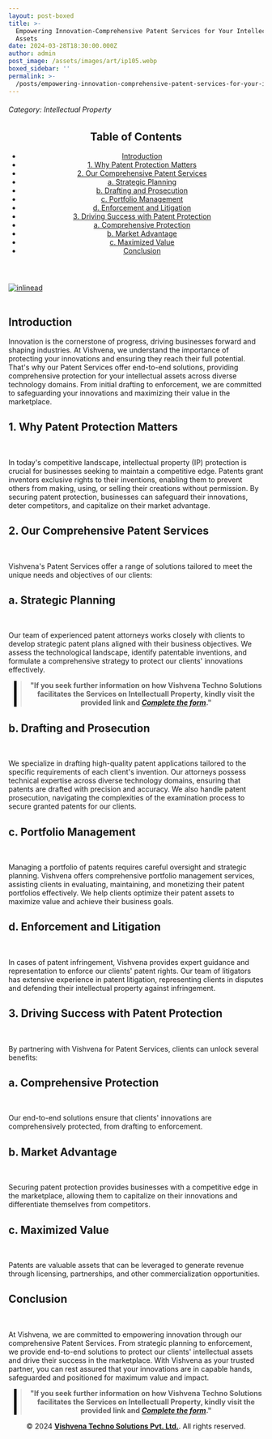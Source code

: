 ```yaml
---
layout: post-boxed
title: >-
  Empowering Innovation-Comprehensive Patent Services for Your Intellectual
  Assets
date: 2024-03-28T18:30:00.000Z
author: admin
post_image: /assets/images/art/ip105.webp
boxed_sidebar: ''
permalink: >-
  /posts/empowering-innovation-comprehensive-patent-services-for-your-intellectual-assets
---
```


###### Category: Intellectual Property

<html lang="en">
<head>
    <meta charset="UTF-8">
    <meta name="viewport" content="width=device-width, initial-scale=1.0">
    <title><h1>Empowering Innovation: Comprehensive Patent Services for Your Intellectual Assets</h1></title>
    <meta name="description" content="Discover how Vishvena's Patent Services offer end-to-end solutions for comprehensive protection of your innovations. Drive success with expert patent strategies today!">
</head>
<body>
   <header>
	<h2>Table of Contents</h2>
       <nav>
			<ul>
				<li><a href="#introduction">Introduction</a></li>
				<li><a href="#1">1. Why Patent Protection Matters</a></li>
				<li><a href="#2">2. Our Comprehensive Patent Services</a></li>
				<li><a href="#3">a. Strategic Planning</a></li>
				<li><a href="#4">b. Drafting and Prosecution</a></li>	
				<li><a href="#5">c. Portfolio Management</a></li>	
				<li><a href="#6">d. Enforcement and Litigation</a></li>
				<li><a href="#7">3. Driving Success with Patent Protection</a></li>
				<li><a href="#8">a. Comprehensive Protection</a></li>
				<li><a href="#9">b. Market Advantage</a></li>
				<li><a href="#10">c. Maximized Value</a></li>
				<li><a href="#11">Conclusion</a></li>
		</ul>
	</nav>
</header>

<a href="/contact">
  <img src="/assets/images/art/inlinead2.webp" alt="inlinead" style="max-width:100%; height:auto;">
</a>
<br><br>

<article>
    <section id="introduction">
        <h2>Introduction</h2>
        <p>Innovation is the cornerstone of progress, driving businesses forward and shaping industries. At Vishvena, we understand the importance of protecting your innovations and ensuring they reach their full potential. That's why our Patent Services offer end-to-end solutions, providing comprehensive protection for your intellectual assets across diverse technology domains. From initial drafting to enforcement, we are committed to safeguarding your innovations and maximizing their value in the marketplace.</p>

</section>

<section id="1">
	<h2>1. Why Patent Protection Matters</h2>

<img src="/assets/images/art/vip1.webp" alt="" style="max-width:100%; height:auto;"><br><br>

<p>In today's competitive landscape, intellectual property (IP) protection is crucial for businesses seeking to maintain a competitive edge. Patents grant inventors exclusive rights to their inventions, enabling them to prevent others from making, using, or selling their creations without permission. By securing patent protection, businesses can safeguard their innovations, deter competitors, and capitalize on their market advantage.</p>

</section>

<section id="2">
	<h2>2. Our Comprehensive Patent Services</h2>

<img src="/assets/images/art/vip2.webp" alt="" style="max-width:100%; height:auto;"><br><br>

<p>Vishvena's Patent Services offer a range of solutions tailored to meet the unique needs and objectives of our clients:</p>

</section>

<section id="3">
	<h2>a. Strategic Planning</h2>

<img src="/assets/images/art/vip3.webp" alt="" style="max-width:100%; height:auto;"><br><br>

<p>Our team of experienced patent attorneys works closely with clients to develop strategic patent plans aligned with their business objectives. We assess the technological landscape, identify patentable inventions, and formulate a comprehensive strategy to protect our clients' innovations effectively.</p>

</section>

<center><blockquote style="position:relative;">
<p><b style="font-size:1em;">"If you seek further information on how Vishvena Techno Solutions facilitates the Services on Intellectuall Property, kindly visit the provided link and <a href="/contact"><i>Complete the form</i></a>."</b></p>
<div style="position:absolute; top:0; bottom:0; left:-15px; border-left:5px solid black;"></div>
</blockquote></center>

<section id="4">
	<h2>b. Drafting and Prosecution</h2>

<img src="/assets/images/art/vip4.webp" alt="" style="max-width:100%; height:auto;"><br><br>

<p>We specialize in drafting high-quality patent applications tailored to the specific requirements of each client's invention. Our attorneys possess technical expertise across diverse technology domains, ensuring that patents are drafted with precision and accuracy. We also handle patent prosecution, navigating the complexities of the examination process to secure granted patents for our clients.</p>

</section>

<section id="5">
	<h2>c. Portfolio Management</h2>

<img src="/assets/images/art/vip5.webp" alt="" style="max-width:100%; height:auto;"><br><br>

<p>Managing a portfolio of patents requires careful oversight and strategic planning. Vishvena offers comprehensive portfolio management services, assisting clients in evaluating, maintaining, and monetizing their patent portfolios effectively. We help clients optimize their patent assets to maximize value and achieve their business goals.</p>

</section>

<section id="6">
	<h2>d. Enforcement and Litigation</h2>

<img src="/assets/images/art/vip6.webp" alt="" style="max-width:100%; height:auto;"><br><br>

<p>In cases of patent infringement, Vishvena provides expert guidance and representation to enforce our clients' patent rights. Our team of litigators has extensive experience in patent litigation, representing clients in disputes and defending their intellectual property against infringement.</p>

</section>

<section id="7">
	<h2>3. Driving Success with Patent Protection</h2>

<img src="/assets/images/art/vip7.webp" alt="" style="max-width:100%; height:auto;"><br><br>

<p>By partnering with Vishvena for Patent Services, clients can unlock several benefits:</p>

</section>

<section id="8">
	<h2>a. Comprehensive Protection</h2>

<img src="/assets/images/art/vip7.webp" alt="" style="max-width:100%; height:auto;"><br><br>

<p>Our end-to-end solutions ensure that clients' innovations are comprehensively protected, from drafting to enforcement.</p>

</section>

<section id="9">
	<h2>b. Market Advantage</h2>

<img src="/assets/images/art/vip7.webp" alt="" style="max-width:100%; height:auto;"><br><br>

<p> Securing patent protection provides businesses with a competitive edge in the marketplace, allowing them to capitalize on their innovations and differentiate themselves from competitors.</p>

<section id="10">
	<h2>c. Maximized Value</h2>

<img src="/assets/images/art/vip7.webp" alt="" style="max-width:100%; height:auto;"><br><br>

<p>Patents are valuable assets that can be leveraged to generate revenue through licensing, partnerships, and other commercialization opportunities.</p>

</section>

<section id="11">
	<h2>Conclusion</h2>

<img src="/assets/images/art/vip7.webp" alt="" style="max-width:100%; height:auto;"><br><br>

<p>At Vishvena, we are committed to empowering innovation through our comprehensive Patent Services. From strategic planning to enforcement, we provide end-to-end solutions to protect our clients' intellectual assets and drive their success in the marketplace. With Vishvena as your trusted partner, you can rest assured that your innovations are in capable hands, safeguarded and positioned for maximum value and impact.</p>

</section>

</article>

<center><blockquote style="position:relative;">
<p><b style="font-size:1em;">"If you seek further information on how Vishvena Techno Solutions facilitates the Services on Intellectuall Property, kindly visit the provided link and <a href="/contact"><i>Complete the form</i></a>."</b></p>
<div style="position:absolute; top:0; bottom:0; left:-15px; border-left:5px solid black;"></div>
</blockquote></center>

<footer>
<center><p>&copy; 2024 <a href="https://vishvena.com"><b>Vishvena Techno Solutions Pvt. Ltd.</b></a>. All rights reserved.</p></center>

</footer>
</body>
</html>
